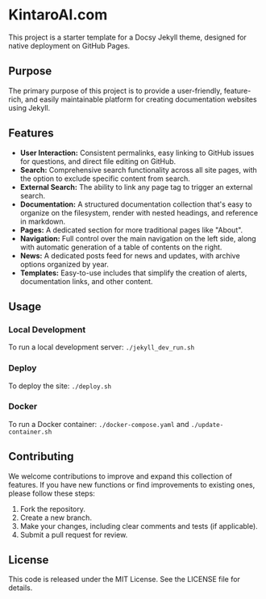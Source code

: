 # KintaroAI.com

This project is a starter template for a Docsy Jekyll theme, designed for native deployment on GitHub Pages.

## Purpose

The primary purpose of this project is to provide a user-friendly, feature-rich, and easily maintainable platform for creating documentation websites using Jekyll.

## Features

-   **User Interaction:** Consistent permalinks, easy linking to GitHub issues for questions, and direct file editing on GitHub.
-   **Search:** Comprehensive search functionality across all site pages, with the option to exclude specific content from search.
-   **External Search:** The ability to link any page tag to trigger an external search.
-   **Documentation:** A structured documentation collection that's easy to organize on the filesystem, render with nested headings, and reference in markdown.
-   **Pages:** A dedicated section for more traditional pages like "About".
-   **Navigation:** Full control over the main navigation on the left side, along with automatic generation of a table of contents on the right.
-   **News:** A dedicated posts feed for news and updates, with archive options organized by year.
-   **Templates:** Easy-to-use includes that simplify the creation of alerts, documentation links, and other content.

## Usage

### Local Development

To run a local development server:
`./jekyll_dev_run.sh`

### Deploy

To deploy the site:
`./deploy.sh`

### Docker

To run a Docker container:
`./docker-compose.yaml` and `./update-container.sh`

## Contributing

We welcome contributions to improve and expand this collection of features. If you have new functions or find improvements to existing ones, please follow these steps:

1.  Fork the repository.
2.  Create a new branch.
3.  Make your changes, including clear comments and tests (if applicable).
4.  Submit a pull request for review.

## License

This code is released under the MIT License. See the LICENSE file for details.

